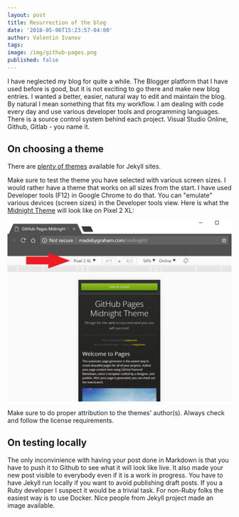 ```yaml
---
layout: post
title: Resurrection of the blog
date: '2018-05-06T15:23:57-04:00'
author: Valentin Ivanov
tags:
image: /img/github-pages.png
published: false
---
```

I have neglected my blog for quite a while. The Blogger platform that I have used before is good, but it is not exciting to go there and make new blog entries. I wanted a better, easier, natural way to edit and maintain the blog. By natural I mean something that fits my workflow. I am dealing with code every day and use various developer tools and programming languages. There is a source control system behind each project. Visual Studio Online, Github, Gitlab - you name it.

## On choosing a theme

There are [plenty of themes](https://github.com/jekyll/jekyll/wiki/Themes) available for Jekyll sites.

Make sure to test the theme you have selected with various screen sizes. I would rather have a theme that works on all sizes from the start. I have used Developer tools (F12) in Google Chrome to do that. You can "emulate" various devices (screen sizes) in the Developer tools view. Here is what the [Midnight Theme](https://madebygraham.com/midnight/) will look like on Pixel 2 XL:

![Dev Tools](/img/2018/05/devtools.png)

Make sure to do proper attribution to the themes' author(s). Always check and follow the license requirements.

## On testing locally

The only inconvinience with having your post done in Markdown is that you have to push it to Github to see what it will look like live. It also made your new post visible to everybody even if it is a work in progress. You have to have Jekyll run locally if you want to avoid publishing draft posts. If you a Ruby developer I suspect it would be a trivial task. For non-Ruby folks the easiest way is to use Docker. Nice people from Jekyll project made an image available.